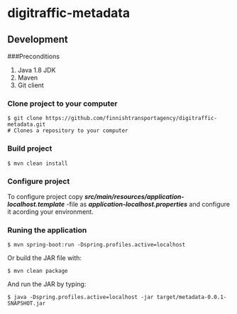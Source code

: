 # digitraffic-metadata

## Development

###Preconditions
1. Java 1.8 JDK
2. Maven
3. Git client


### Clone project to your computer

	$ git clone https://github.com/finnishtransportagency/digitraffic-metadata.git
	# Clones a repository to your computer

### Build project
 
	$ mvn clean install

### Configure project

To configure project copy ***src/main/resources/application-localhost.template*** -file as ***application-localhost.properties*** and configure it acording your environment.

### Runing the application

	$ mvn spring-boot:run -Dspring.profiles.active=localhost
	
Or build the JAR file with: 

	$ mvn clean package

 And run the JAR by typing:
 
 	$ java -Dspring.profiles.active=localhost -jar target/metadata-0.0.1-SNAPSHOT.jar